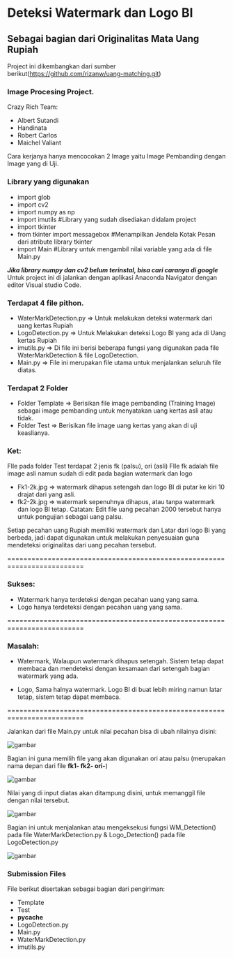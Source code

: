 # Deteksi Watermark dan Logo BI 
## Sebagai bagian dari Originalitas Mata Uang Rupiah

Project ini dikembangkan dari sumber berikut(https://github.com/rizanw/uang-matching.git)

### Image Procesing Project.
Crazy Rich Team:
* Albert Sutandi
* Handinata
* Robert Carlos
* Maichel Valiant

Cara kerjanya hanya mencocokan 2 Image yaitu Image Pembanding dengan Image yang di Uji.

### Library yang digunakan 
* import glob
* import cv2
* import numpy as np
* import imutils                  #Library yang sudah disediakan didalam project
* import tkinter
* from tkinter import messagebox  #Menampilkan Jendela Kotak Pesan dari atribute library tkinter
* import Main                     #Library untuk mengambil nilai variable yang ada di file Main.py

***Jika library numpy dan cv2 belum terinstal, bisa cari caranya di google***
Untuk project ini di jalankan dengan aplikasi Anaconda Navigator dengan editor Visual studio Code. 

### Terdapat 4 file pithon.
* WaterMarkDetection.py => Untuk melakukan deteksi watermark dari uang kertas Rupiah
* LogoDetection.py      => Untuk Melakukan deteksi Logo BI yang ada di Uang kertas Rupiah
* imutils.py            => Di file ini berisi beberapa fungsi yang digunakan pada file WaterMarkDetection & file LogoDetection.
* Main.py               => File ini merupakan file utama untuk menjalankan seluruh file diatas. 

### Terdapat 2 Folder
* Folder Template => Berisikan file image pembanding (Training Image) sebagai image pembanding untuk menyatakan
  uang kertas asli atau tidak.
* Folder Test => Berisikan file image uang kertas yang akan di uji keaslianya.

### Ket:
FIle pada folder Test terdapat 2 jenis fk (palsu), ori (asli)
FIle fk adalah file image asli namun sudah di edit pada bagian watermark dan logo
* Fk1-2k.jpg => watermark dihapus setengah dan logo BI di putar ke kiri 10 drajat dari yang asli.
* fk2-2k.jpg => watermark sepenuhnya dihapus, atau tanpa watermark dan logo BI tetap.
Catatan: Edit file uang pecahan 2000 tersebut hanya untuk pengujian sebagai uang palsu.

Setiap pecahan uang Rupiah memiliki watermark dan Latar dari logo Bi yang berbeda,
jadi dapat digunakan untuk melakukan penyesuaian guna mendeteksi originalitas dari uang pecahan tersebut.

=========================================================================

### Sukses:
* Watermark hanya terdeteksi dengan pecahan uang yang sama.
* Logo hanya terdeteksi dengan pecahan uang yang sama.

=========================================================================

### Masalah:
* Watermark, Walaupun watermark dihapus setengah.
  Sistem tetap dapat membaca dan mendeteksi dengan kesamaan dari setengah bagian watermark yang ada.

* Logo, Sama halnya watermark.
  Logo BI di buat lebih miring namun latar tetap, sistem tetap dapat membaca.
  
=========================================================================

Jalankan dari file Main.py
untuk nilai pecahan bisa di ubah nilainya disini:

![gambar](https://user-images.githubusercontent.com/101382309/168055383-f7487eed-6104-4c64-a6a6-6a001c86292f.png)

Bagian ini guna memilih file yang akan digunakan ori atau palsu (merupakan nama depan dari file **fk1- fk2- ori-**)

![gambar](https://user-images.githubusercontent.com/101382309/168055473-3b8bc185-ad34-427f-8c00-74503bbe2781.png)


Nilai yang di input diatas akan ditampung disini, untuk memanggil file dengan nilai tersebut.

![gambar](https://user-images.githubusercontent.com/101382309/168055735-156ce940-44ff-4c53-8d94-d1b2ebb74484.png)

Bagian ini untuk menjalankan atau mengeksekusi fungsi 
WM_Detection() pada file WaterMarkDetection.py & Logo_Detection() pada file LogoDetection.py

![gambar](https://user-images.githubusercontent.com/101382309/167837802-104743a8-78ed-41f3-b315-9442ba2b0460.png)

### Submission Files

File berikut disertakan sebagai bagian dari pengiriman:
* Template
* Test
* __pycache__
* LogoDetection.py
* Main.py
* WaterMarkDetection.py
* imutils.py
